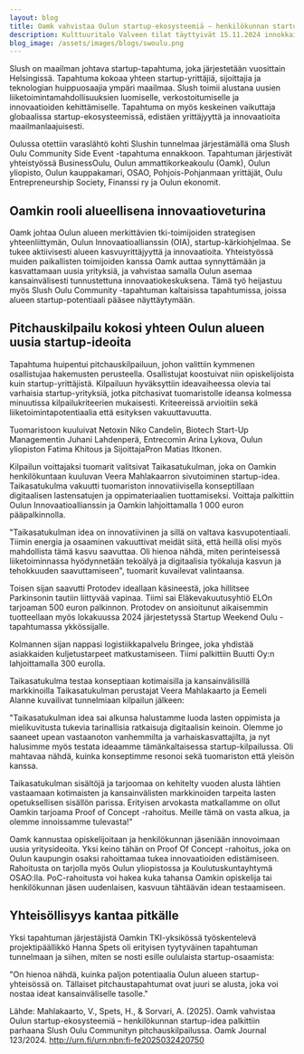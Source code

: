 ```yaml
---
layout: blog
title: Oamk vahvistaa Oulun startup-ekosysteemiä – henkilökunnan startup-idea palkittiin parhaana Slush Oulu Communityn pitchauskilpailussa
description: Kulttuuritalo Valveen tilat täyttyivät 15.11.2024 innokkaista kasvuyrittäjistä, opiskelijoista ja yrityselämän asiantuntijoista, kun Slush Oulu Community Side Event -tapahtuma kokosi yhteen alueen startup-kentän parhaat ideat ja verkostoitumisesta kiinnostuneet osallistujat. Tapahtuma tarjosi inspiroivia puheenvuoroja, käytännön oppia ja unohtumatonta kilpailujännitystä – kaikki kansainvälisen startup-kulttuurin hengessä.
blog_image: /assets/images/blogs/swoulu.png
---
```

Slush on maailman johtava startup-tapahtuma, joka järjestetään vuosittain Helsingissä. Tapahtuma kokoaa yhteen startup-yrittäjiä, sijoittajia ja teknologian huippuosaajia ympäri maailmaa. Slush toimii alustana uusien liiketoimintamahdollisuuksien luomiselle, verkostoitumiselle ja innovaatioiden kehittämiselle. Tapahtuma on myös keskeinen vaikuttaja globaalissa startup-ekosysteemissä, edistäen yrittäjyyttä ja innovaatioita maailmanlaajuisesti.

Oulussa otettiin varaslähtö kohti Slushin tunnelmaa järjestämällä oma Slush Oulu Community Side Event -tapahtuma ennakkoon. Tapahtuman järjestivät yhteistyössä BusinessOulu, Oulun ammattikorkeakoulu (Oamk), Oulun yliopisto, Oulun kauppakamari, OSAO, Pohjois-Pohjanmaan yrittäjät, Oulu Entrepreneurship Society, Finanssi ry ja Oulun ekonomit.

## Oamkin rooli alueellisena innovaatioveturina

Oamk johtaa Oulun alueen merkittävien tki-toimijoiden strategisen yhteenliittymän, Oulun Innovaatioallianssin (OIA), startup-kärkiohjelmaa. Se tukee aktiivisesti alueen kasvuyrittäjyyttä ja innovaatioita. Yhteistyössä muiden paikallisten toimijoiden kanssa Oamk auttaa synnyttämään ja kasvattamaan uusia yrityksiä, ja vahvistaa samalla Oulun asemaa kansainvälisesti tunnustettuna innovaatiokeskuksena. Tämä työ heijastuu myös Slush Oulu Community -tapahtuman kaltaisissa tapahtumissa, joissa alueen startup-potentiaali pääsee näyttäytymään.

## Pitchauskilpailu kokosi yhteen Oulun alueen uusia startup-ideoita

Tapahtuma huipentui pitchauskilpailuun, johon valittiin kymmenen osallistujaa hakemusten perusteella. Osallistujat koostuivat niin opiskelijoista kuin startup-yrittäjistä. Kilpailuun hyväksyttiin ideavaiheessa olevia tai varhaisia startup-yrityksiä, jotka pitchasivat tuomaristolle ideansa kolmessa minuutissa kilpailukriteerien mukaisesti. Kriteereissä arvioitiin sekä liiketoimintapotentiaalia että esityksen vakuuttavuutta.

Tuomaristoon kuuluivat Netoxin Niko Candelin, Biotech Start-Up Managementin Juhani Lahdenperä, Entrecomin Arina Lykova, Oulun yliopiston Fatima Khitous ja SijoittajaPron Matias Itkonen.

Kilpailun voittajaksi tuomarit valitsivat Taikasatukulman, joka on Oamkin henkilökuntaan kuuluvan Veera Mahlakaarron sivutoiminen startup-idea. Taikasatukulma vakuutti tuomariston innovatiivisella konseptillaan digitaalisen lastensatujen ja oppimateriaalien tuottamiseksi. Voittaja palkittiin Oulun Innovaatioallianssin ja Oamkin lahjoittamalla 1 000 euron pääpalkinnolla.

"Taikasatukulman idea on innovatiivinen ja sillä on valtava kasvupotentiaali. Tiimin energia ja osaaminen vakuuttivat meidät siitä, että heillä olisi myös mahdollista tämä kasvu saavuttaa. Oli hienoa nähdä, miten perinteisessä liiketoiminnassa hyödynnetään tekoälyä ja digitaalisia työkaluja kasvun ja tehokkuuden saavuttamiseen", tuomarit kuvailevat valintaansa.

Toisen sijan saavutti Protodev ideallaan käsineestä, joka hillitsee Parkinsonin tautiin liittyvää vapinaa. Tiimi sai Eläkevakuutusyhtiö ELOn tarjoaman 500 euron palkinnon. Protodev on ansioitunut aikaisemmin tuotteellaan myös lokakuussa 2024 järjestetyssä Startup Weekend Oulu -tapahtumassa ykkössijalle.

Kolmannen sijan nappasi logistiikkapalvelu Bringee, joka yhdistää asiakkaiden kuljetustarpeet matkustamiseen. Tiimi palkittiin Buutti Oy:n lahjoittamalla 300 eurolla.

Taikasatukulma testaa konseptiaan kotimaisilla ja kansainvälisillä markkinoilla Taikasatukulman perustajat Veera Mahlakaarto ja Eemeli Alanne kuvailivat tunnelmiaan kilpailun jälkeen:

"Taikasatukulman idea sai alkunsa halustamme luoda lasten oppimista ja mielikuvitusta tukevia tarinallisia ratkaisuja digitaalisin keinoin. Olemme jo saaneet upean vastaanoton vanhemmilta ja varhaiskasvattajilta, ja nyt halusimme myös testata ideaamme tämänkaltaisessa startup-kilpailussa. Oli mahtavaa nähdä, kuinka konseptimme resonoi sekä tuomariston että yleisön kanssa.

Taikasatukulman sisältöjä ja tarjoomaa on kehitelty vuoden alusta lähtien vastaamaan kotimaisten ja kansainvälisten markkinoiden tarpeita lasten opetuksellisen sisällön parissa. Erityisen arvokasta matkallamme on ollut Oamkin tarjoama Proof of Concept -rahoitus. Meille tämä on vasta alkua, ja olemme innoissamme tulevasta!"

Oamk kannustaa opiskelijoitaan ja henkilökunnan jäseniään innovoimaan uusia yritysideoita. Yksi keino tähän on Proof Of Concept -rahoitus, joka on Oulun kaupungin osaksi rahoittamaa tukea innovaatioiden edistämiseen. Rahoitusta on tarjolla myös Oulun yliopistossa ja Koulutuskuntayhtymä OSAO:lla. PoC-rahoitusta voi hakea kuka tahansa Oamkin opiskelija tai henkilökunnan jäsen uudenlaisen, kasvuun tähtäävän idean testaamiseen.

## Yhteisöllisyys kantaa pitkälle

Yksi tapahtuman järjestäjistä Oamkin TKI-yksikössä työskentelevä projektipäällikkö Hanna Spets oli erityisen tyytyväinen tapahtuman tunnelmaan ja siihen, miten se nosti esille oululaista startup-osaamista:

"On hienoa nähdä, kuinka paljon potentiaalia Oulun alueen startup-yhteisössä on. Tällaiset pitchaustapahtumat ovat juuri se alusta, joka voi nostaa ideat kansainväliselle tasolle."

Lähde: Mahlakaarto, V., Spets, H., & Sorvari, A. (2025). Oamk vahvistaa Oulun startup-ekosysteemiä – henkilökunnan startup-idea palkittiin parhaana Slush Oulu Communityn pitchauskilpailussa. Oamk Journal 123/2024. http://urn.fi/urn:nbn:fi-fe2025032420750
